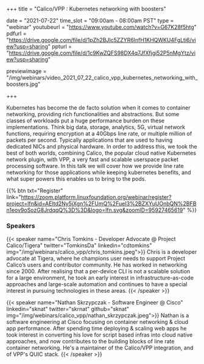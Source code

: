 +++
title = "Calico/VPP : Kubernetes networking with boosters"

date = "2021-07-22"
time_slot = "09:00am - 08:00am PST"
type = "webinar"
youtubeurl = "https://www.youtube.com/watch?v=G67K28f5htg"
pdfurl =  "https://drive.google.com/file/d/1pZh2BJlc5ZZYR6lnfH1KHQWKU4FgLti6/view?usp=sharing"
ppturl = "https://drive.google.com/file/d/1c9KwZQFS98DX4q7JfXfjgi52P5nMgYtz/view?usp=sharing"

previewimage = "/img/webinars/video_2021_07_22_calico_vpp_kubernetes_networking_with_boosters.jpg"

+++

Kubernetes has become the de facto solution when it comes to container networking, providing rich functionalities and abstractions. 
But some classes of workloads put a huge performance burden on these implementations. Think big data, storage, analytics,
5G, virtual network functions, requiring encryption at a 40Gbps line rate, or multiple million of packets per second. 
Typically applications that are used to having dedicated NICs and physical hardware. In order to address this, we took 
the best of both worlds, combining Calico, the popular cloud native Kubernetes network plugin, with VPP, a very fast
and scalable userspace packet processing software. In this talk we will cover how we provide line rate networking
for those applications while keeping kubernetes benefits, and what super powers this enables us to bring to the pods.

{{% btn txt="Register" link="https://zoom.platform.linuxfoundation.org/webinar/register?project=lfn&id=AEltd2Ny5jXgn%2FUmQ%2FueI3%2BZXYuUOnbQN%2BFBn1eov9oSozG8JrdqqQ%3D%3D&logo=lfn.svg&zoomID=95927465619" %}}

### Speakers

{{< speaker name="Chris Tomkins - Developer Advocate @ Project Calico/Tigera" twitter="TomkinsDa" linkedin="cdtomkins" img="/img/webinars/calico_vpp/chris_tomkins.jpeg">}}
Chris is a developer advocate at Tigera, where he champions user needs to support Project Calico’s users and 
contributor community. He has worked in networking since 2000. After realising that a per-device CLI is not a 
scalable solution for a large environment, he took an early interest in infrastructure-as-code approaches and 
large-scale automation and continues to have a special interest in pursuing technologies in these areas.
{{< /speaker >}}

{{< speaker name="Nathan Skrzypczak - Software Engineer @ Cisco" linkedin="sknat" twitter="skrnat" github="sknat" img="/img/webinars/calico_vpp/nathan_skrzypczak.jpeg">}}
Nathan is a software engineering at Cisco focusing on container networking & cloud app performance. After spending 
time deploying & scaling web apps he took interest in converting his love for script based infras into cloud native 
approaches, and now contributes to the building blocks of line rate container networking. He's a maintainer of the 
Calico/VPP integration, and of VPP's QUIC stack.
{{< /speaker >}}

